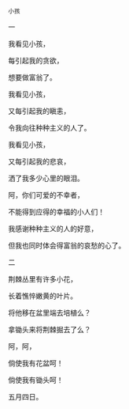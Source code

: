     小孩 

   一

   我看见小孩，

   每引起我的贪欲，

   想要做富翁了。

   我看见小孩，

   又每引起我的瞋恚，

   令我向往种种主义的人了。

   我看见小孩，

   又每引起我的悲哀，

   洒了我多少心里的眼泪。

   阿，你们可爱的不幸者，

   不能得到应得的幸福的小人们！

   我感谢种种主义的人的好意，

   但我也同时体会得富翁的哀愁的心了。

   二

   荆棘丛里有许多小花，

   长着憔悴嫩黄的叶片。

   将他移在盆里端去培植么？

   拿锄头来将荆棘掘去了么？

   阿，阿，

   倘使我有花盆呵！

   倘使我有锄头呵！

   五月四日。

